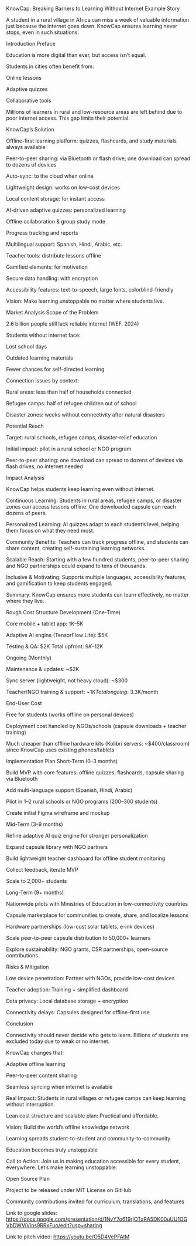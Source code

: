 KnowCap: Breaking Barriers to Learning Without Internet
Example Story

A student in a rural village in Africa can miss a week of valuable information just because the internet goes down. KnowCap ensures learning never stops, even in such situations.

Introduction
Preface

Education is more digital than ever, but access isn’t equal.

Students in cities often benefit from:

Online lessons

Adaptive quizzes

Collaborative tools

Millions of learners in rural and low-resource areas are left behind due to poor internet access. This gap limits their potential.

KnowCap’s Solution

Offline-first learning platform: quizzes, flashcards, and study materials always available

Peer-to-peer sharing: via Bluetooth or flash drive; one download can spread to dozens of devices

Auto-sync: to the cloud when online

Lightweight design: works on low-cost devices

Local content storage: for instant access

AI-driven adaptive quizzes: personalized learning

Offline collaboration & group study mode

Progress tracking and reports

Multilingual support: Spanish, Hindi, Arabic, etc.

Teacher tools: distribute lessons offline

Gamified elements: for motivation

Secure data handling: with encryption

Accessibility features: text-to-speech, large fonts, colorblind-friendly

Vision: Make learning unstoppable no matter where students live.

Market Analysis
Scope of the Problem

2.6 billion people still lack reliable internet (WEF, 2024)

Students without internet face:

Lost school days

Outdated learning materials

Fewer chances for self-directed learning

Connection issues by context:

Rural areas: less than half of households connected

Refugee camps: half of refugee children out of school

Disaster zones: weeks without connectivity after natural disasters

Potential Reach

Target: rural schools, refugee camps, disaster-relief education

Initial impact: pilot in a rural school or NGO program

Peer-to-peer sharing: one download can spread to dozens of devices via flash drives, no internet needed

Impact Analysis

KnowCap helps students keep learning even without internet.

Continuous Learning:
Students in rural areas, refugee camps, or disaster zones can access lessons offline. One downloaded capsule can reach dozens of peers.

Personalized Learning:
AI quizzes adapt to each student’s level, helping them focus on what they need most.

Community Benefits:
Teachers can track progress offline, and students can share content, creating self-sustaining learning networks.

Scalable Reach:
Starting with a few hundred students, peer-to-peer sharing and NGO partnerships could expand to tens of thousands.

Inclusive & Motivating:
Supports multiple languages, accessibility features, and gamification to keep students engaged.

Summary: KnowCap ensures more students can learn effectively, no matter where they live.

Rough Cost Structure
Development (One-Time)

Core mobile + tablet app: $1K–$5K

Adaptive AI engine (TensorFlow Lite): $5K

Testing & QA: $2K
Total upfront: $9K–$12K

Ongoing (Monthly)

Maintenance & updates: ~$2K

Sync server (lightweight, not heavy cloud): ~$300

Teacher/NGO training & support: ~$1K
Total ongoing: ~$3.3K/month

End-User Cost

Free for students (works offline on personal devices)

Deployment cost handled by NGOs/schools (capsule downloads + teacher training)

Much cheaper than offline hardware kits (Kolibri servers: ~$400/classroom) since KnowCap uses existing phones/tablets

Implementation Plan
Short-Term (0–3 months)

Build MVP with core features: offline quizzes, flashcards, capsule sharing via Bluetooth

Add multi-language support (Spanish, Hindi, Arabic)

Pilot in 1–2 rural schools or NGO programs (200–300 students)

Create initial Figma wireframe and mockup

Mid-Term (3–9 months)

Refine adaptive AI quiz engine for stronger personalization

Expand capsule library with NGO partners

Build lightweight teacher dashboard for offline student monitoring

Collect feedback, iterate MVP

Scale to 2,000+ students

Long-Term (9+ months)

Nationwide pilots with Ministries of Education in low-connectivity countries

Capsule marketplace for communities to create, share, and localize lessons

Hardware partnerships (low-cost solar tablets, e-ink devices)

Scale peer-to-peer capsule distribution to 50,000+ learners

Explore sustainability: NGO grants, CSR partnerships, open-source contributions

Risks & Mitigation

Low device penetration: Partner with NGOs, provide low-cost devices

Teacher adoption: Training + simplified dashboard

Data privacy: Local database storage + encryption

Connectivity delays: Capsules designed for offline-first use

Conclusion

Connectivity should never decide who gets to learn. Billions of students are excluded today due to weak or no internet.

KnowCap changes that:

Adaptive offline learning

Peer-to-peer content sharing

Seamless syncing when internet is available

Real Impact: Students in rural villages or refugee camps can keep learning without interruption.

Lean cost structure and scalable plan: Practical and affordable.

Vision: Build the world’s offline knowledge network

Learning spreads student-to-student and community-to-community

Education becomes truly unstoppable

Call to Action: Join us in making education accessible for every student, everywhere. Let’s make learning unstoppable.

Open Source Plan

Project to be released under MIT License on GitHub

Community contributions invited for curriculum, translations, and features

Link to google slides: https://docs.google.com/presentation/d/1NvY7o619rjOTxRA5DK00uUU1OGVbDWViVins9RRxFuo/edit?usp=sharing

Link to pitch video: https://youtu.be/O5D4VePFAtM
